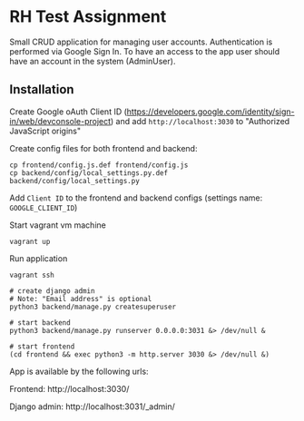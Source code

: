 # RH Test Assignment

Small CRUD application for managing user accounts. Authentication is performed via Google Sign In.
To have an access to the app user should have an account in the system (AdminUser).

## Installation

Create Google oAuth Client ID (https://developers.google.com/identity/sign-in/web/devconsole-project) and add `http://localhost:3030` to "Authorized JavaScript origins"

Create config files for both frontend and backend:

    cp frontend/config.js.def frontend/config.js
    cp backend/config/local_settings.py.def backend/config/local_settings.py

Add `Client ID` to the frontend and backend configs (settings name: `GOOGLE_CLIENT_ID`)

Start vagrant vm machine

    vagrant up

Run application

    vagrant ssh

    # create django admin
    # Note: "Email address" is optional
    python3 backend/manage.py createsuperuser

    # start backend
    python3 backend/manage.py runserver 0.0.0.0:3031 &> /dev/null &

    # start frontend
    (cd frontend && exec python3 -m http.server 3030 &> /dev/null &)


App is available by the following urls:

Frontend: http://localhost:3030/

Django admin: http://localhost:3031/_admin/
